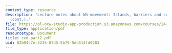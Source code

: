 ```yaml
---
content_type: resource
description: 'Lecture notes about Wh-movement: Islands, barriers and successive-cyclicity
  (cont.).'
file: https://ol-ocw-studio-app-production.s3.amazonaws.com/courses/24-952-advanced-syntax-spring-2007/82b94c7e323507d55b795dd514fd0283_ced_part2.pdf
file_type: application/pdf
resourcetype: Document
title: ced_part2.pdf
uid: 82b94c7e-3235-07d5-5b79-5dd514fd0283
---
```


